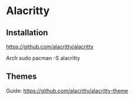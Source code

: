 # Alacritty


## Installation
https://github.com/alacritty/alacritty

Arch
sudo pacman -S alacritty

## Themes

Guide: https://github.com/alacritty/alacritty-theme

